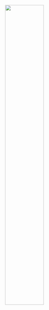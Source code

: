 [<img width="50%"  align="left" src="https://raw.githubusercontent.com/FlynnCao/github-stats-transparent/output/generated/languages.svg">](#)

